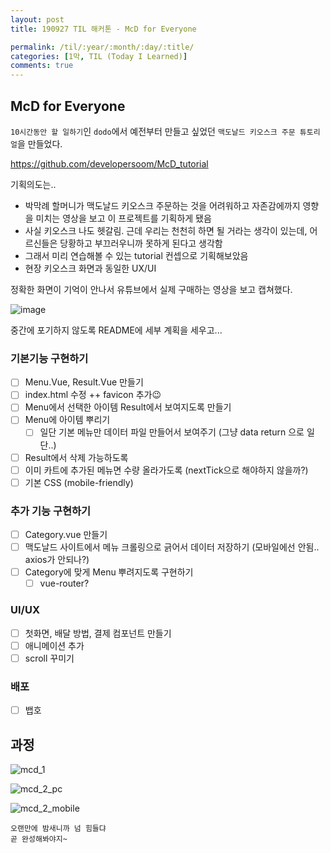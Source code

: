 ```yaml
---
layout: post
title: 190927 TIL 해커톤 - McD for Everyone

permalink: /til/:year/:month/:day/:title/
categories: [1막, TIL (Today I Learned)]
comments: true
---
```


## **McD for Everyone**
`10시간동안 할 일하기`인 `dodo`에서 예전부터 만들고 싶었던 `맥도날드 키오스크 주문 튜토리얼`을 만들었다. 
  
https://github.com/developersoom/McD_tutorial

기획의도는.. 

- 박막례 할머니가 맥도날드 키오스크 주문하는 것을 어려워하고 자존감에까지 영향을 미치는 영상을 보고 이 프로젝트를 기획하게 됐음
- 사실 키오스크 나도 헷갈림. 근데 우리는 천천히 하면 될 거라는 생각이 있는데, 어르신들은 당황하고 부끄러우니까 못하게 된다고 생각함
- 그래서 미리 연습해볼 수 있는 tutorial 컨셉으로 기획해보았음
- 현장 키오스크 화면과 동일한 UX/UI

정확한 화면이 기억이 안나서 유튜브에서 실제 구매하는 영상을 보고 캡쳐했다. 

![image](https://user-images.githubusercontent.com/40848630/65799150-5cdc2080-e1ae-11e9-9a90-38c779c4a7ca.png)

중간에 포기하지 않도록 README에 세부 계획을 세우고... 

### **기본기능 구현하기**
- [ ] Menu.Vue, Result.Vue 만들기  
- [ ] index.html 수정 ++ favicon 추가😉
- [ ] Menu에서 선택한 아이템 Result에서 보여지도록 만들기
- [ ] Menu에 아이템 뿌리기
  - [ ] 일단 기본 메뉴만 데이터 파일 만들어서 보여주기 (그냥 data return 으로 일단..)
- [ ] Result에서 삭제 가능하도록 
- [ ] 이미 카트에 추가된 메뉴면 수량 올라가도록 (nextTick으로 해야하지 않을까?)
- [ ] 기본 CSS (mobile-friendly)

### **추가 기능 구현하기**
- [ ] Category.vue 만들기
- [ ] 맥도날드 사이트에서 메뉴 크롤링으로 긁어서 데이터 저장하기 (모바일에선 안됨.. axios가 안되나?)
- [ ] Category에 맞게 Menu 뿌려지도록 구현하기
  - [ ] vue-router? 

### **UI/UX**
- [ ] 첫화면, 배달 방법, 결제 컴포넌트 만들기 
- [ ] 애니메이션 추가
- [ ] scroll 꾸미기

### **배포**
- [ ] 뱁호


## **과정** 
![mcd_1](https://user-images.githubusercontent.com/40848630/65799257-a6c50680-e1ae-11e9-8146-ff2047fc4518.gif)  


![mcd_2_pc](https://user-images.githubusercontent.com/40848630/65799259-a6c50680-e1ae-11e9-818b-ec377e4225f2.gif)  

![mcd_2_mobile](https://user-images.githubusercontent.com/40848630/65799258-a6c50680-e1ae-11e9-82fe-abd35fb63a0f.gif)


```
오랜만에 밤새니까 넘 힘들댜 
곧 완성해봐야지~
```
